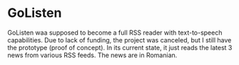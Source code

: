 # GoListenGoListen waa supposed to become a full RSS reader with text-to-speech capabilities. Due to lack of funding, the project was canceled, but I still have the prototype (proof of concept). In its current state, it just reads the latest 3 news from various RSS feeds. The news are in Romanian.